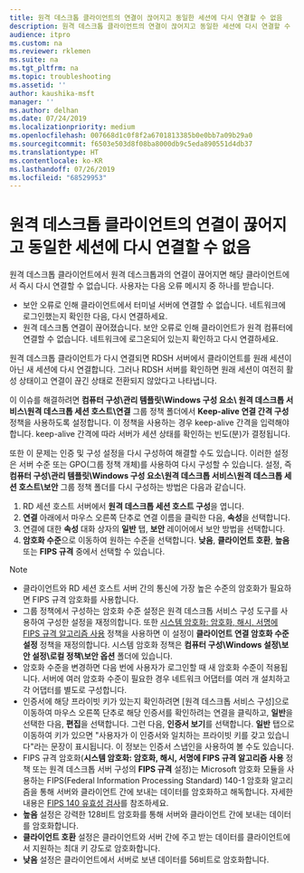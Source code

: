 ```yaml
---
title: 원격 데스크톱 클라이언트의 연결이 끊어지고 동일한 세션에 다시 연결할 수 없음
description: 원격 데스크톱 클라이언트의 연결이 끊어지고 동일한 세션에 다시 연결할 수 없는 문제를 해결합니다.
audience: itpro
ms.custom: na
ms.reviewer: rklemen
ms.suite: na
ms.tgt_pltfrm: na
ms.topic: troubleshooting
ms.assetid: ''
author: kaushika-msft
manager: ''
ms.author: delhan
ms.date: 07/24/2019
ms.localizationpriority: medium
ms.openlocfilehash: 007668d1c0f8f2a6701813385b0e0bb7a09b29a0
ms.sourcegitcommit: f6503e503d8f08ba8000db9c5eda890551d4db37
ms.translationtype: HT
ms.contentlocale: ko-KR
ms.lasthandoff: 07/26/2019
ms.locfileid: "68529953"
---
```

# <a name="remote-desktop-client-disconnects-and-cant-reconnect-to-the-same-session"></a>원격 데스크톱 클라이언트의 연결이 끊어지고 동일한 세션에 다시 연결할 수 없음

원격 데스크톱 클라이언트에서 원격 데스크톱과의 연결이 끊어지면 해당 클라이언트에서 즉시 다시 연결할 수 없습니다. 사용자는 다음 오류 메시지 중 하나를 받습니다.

  - 보안 오류로 인해 클라이언트에서 터미널 서버에 연결할 수 없습니다. 네트워크에 로그인했는지 확인한 다음, 다시 연결하세요.
  - 원격 데스크톱 연결이 끊어졌습니다. 보안 오류로 인해 클라이언트가 원격 컴퓨터에 연결할 수 없습니다. 네트워크에 로그온되어 있는지 확인하고 다시 연결하세요.

원격 데스크톱 클라이언트가 다시 연결되면 RDSH 서버에서 클라이언트를 원래 세션이 아닌 새 세션에 다시 연결합니다. 그러나 RDSH 서버를 확인하면 원래 세션이 여전히 활성 상태이고 연결이 끊긴 상태로 전환되지 않았다고 나타냅니다.

이 이슈를 해결하려면 **컴퓨터 구성\\관리 템플릿\\Windows 구성 요소\\ 원격 데스크톱 서비스\\원격 데스크톱 세션 호스트\\연결** 그룹 정책 폴더에서 **Keep-alive 연결 간격 구성** 정책을 사용하도록 설정합니다. 이 정책을 사용하는 경우 keep-alive 간격을 입력해야 합니다. keep-alive 간격에 따라 서버가 세션 상태를 확인하는 빈도(분)가 결정됩니다.

또한 이 문제는 인증 및 구성 설정을 다시 구성하여 해결할 수도 있습니다. 이러한 설정은 서버 수준 또는 GPO(그룹 정책 개체)를 사용하여 다시 구성할 수 있습니다. 설정, 즉 **컴퓨터 구성\\관리 템플릿\\Windows 구성 요소\\원격 데스크톱 서비스\\원격 데스크톱 세션 호스트\\보안** 그룹 정책 폴더를 다시 구성하는 방법은 다음과 같습니다.

1. RD 세션 호스트 서버에서 **원격 데스크톱 세션 호스트 구성**을 엽니다.
2. **연결** 아래에서 마우스 오른쪽 단추로 연결 이름을 클릭한 다음, **속성**을 선택합니다.
3. 연결에 대한 **속성** 대화 상자의 **일반** 탭, **보안** 레이어에서 보안 방법을 선택합니다.
4. **암호화 수준**으로 이동하여 원하는 수준을 선택합니다. **낮음**, **클라이언트 호환**, **높음** 또는 **FIPS 규격** 중에서 선택할 수 있습니다.

> [!NOTE]  
>  - 클라이언트와 RD 세션 호스트 서버 간의 통신에 가장 높은 수준의 암호화가 필요하면 FIPS 규격 암호화를 사용합니다.
>  - 그룹 정책에서 구성하는 암호화 수준 설정은 원격 데스크톱 서비스 구성 도구를 사용하여 구성한 설정을 재정의합니다. 또한 [시스템 암호화: 암호화, 해시, 서명에 FIPS 규격 알고리즘 사용](https://docs.microsoft.com/en-us/windows/security/threat-protection/security-policy-settings/system-cryptography-use-fips-compliant-algorithms-for-encryption-hashing-and-signing) 정책을 사용하면 이 설정이 **클라이언트 연결 암호화 수준 설정** 정책을 재정의합니다. 시스템 암호화 정책은 **컴퓨터 구성\\Windows 설정\\보안 설정\\로컬 정책\\보안 옵션** 폴더에 있습니다.
>  - 암호화 수준을 변경하면 다음 번에 사용자가 로그인할 때 새 암호화 수준이 적용됩니다. 서버에 여러 암호화 수준이 필요한 경우 네트워크 어댑터를 여러 개 설치하고 각 어댑터를 별도로 구성합니다.
>  - 인증서에 해당 프라이빗 키가 있는지 확인하려면 [원격 데스크톱 서비스 구성]으로 이동하여 마우스 오른쪽 단추로 해당 인증서를 확인하려는 연결을 클릭하고, **일반**을 선택한 다음, **편집**을 선택합니다. 그런 다음, **인증서 보기**를 선택합니다. **일반** 탭으로 이동하여 키가 있으면 "사용자가 이 인증서와 일치하는 프라이빗 키를 갖고 있습니다"라는 문장이 표시됩니다. 이 정보는 인증서 스냅인을 사용하여 볼 수도 있습니다.
>  - FIPS 규격 암호화(**시스템 암호화: 암호화, 해시, 서명에 FIPS 규격 알고리즘 사용** 정책 또는 원격 데스크톱 서버 구성의 **FIPS 규격** 설정)는 Microsoft 암호화 모듈을 사용하는 FIPS(Federal Information Processing Standard) 140-1 암호화 알고리즘을 통해 서버와 클라이언트 간에 보내는 데이터를 암호화하고 해독합니다. 자세한 내용은 [FIPS 140 유효성 검사](https://docs.microsoft.com/windows/security/threat-protection/fips-140-validation)를 참조하세요.
>  - **높음** 설정은 강력한 128비트 암호화를 통해 서버와 클라이언트 간에 보내는 데이터를 암호화합니다.
>  - **클라이언트 호환** 설정은 클라이언트와 서버 간에 주고 받는 데이터를 클라이언트에서 지원하는 최대 키 강도로 암호화합니다.
>  - **낮음** 설정은 클라이언트에서 서버로 보낸 데이터를 56비트로 암호화합니다.
